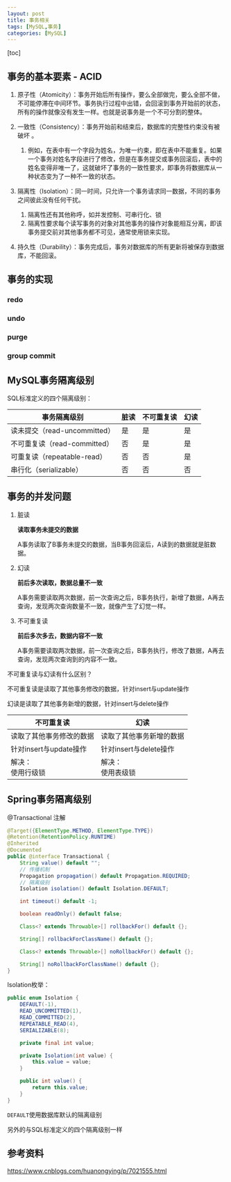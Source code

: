 ```yaml
---
layout: post
title: 事务相关
tags: [MySQL,事务]
categories: [MySQL]
---
```

[toc]
## 事务的基本要素 - ACID

1. 原子性（Atomicity）：事务开始后所有操作，要么全部做完，要么全部不做，不可能停滞在中间环节。事务执行过程中出错，会回滚到事务开始前的状态，所有的操作就像没有发生一样。也就是说事务是一个不可分割的整体。

2. 一致性（Consistency）：事务开始前和结束后，数据库的完整性约束没有被破坏 。
   1. 例如，在表中有一个字段为姓名，为唯一约束，即在表中不能重复。如果一个事务对姓名字段进行了修改，但是在事务提交或事务回滚后，表中的姓名变得非唯一了，这就破坏了事务的一致性要求，即事务将数据库从一种状态变为了一种不一致的状态。

3. 隔离性（Isolation）：同一时间，只允许一个事务请求同一数据，不同的事务之间彼此没有任何干扰。
   1. 隔离性还有其他称呼，如并发控制、可串行化、锁
   2. 隔离性要求每个读写事务的对象对其他事务的操作对象能相互分离，即该事务提交前对其他事务都不可见，通常使用锁来实现。

4. 持久性（Durability）：事务完成后，事务对数据库的所有更新将被保存到数据库，不能回滚。



## 事务的实现

### redo

### undo

### purge

### group commit



## MySQL事务隔离级别

SQL标准定义的四个隔离级别：

| 事务隔离级别                 | 脏读 | 不可重复读 | 幻读 |
| ---------------------------- | ---- | ---------- | ---- |
| 读未提交（read-uncommitted） | 是   | 是         | 是   |
| 不可重复读（read-committed） | 否   | 是         | 是   |
| 可重复读（repeatable-read）  | 否   | 否         | 是   |
| 串行化（serializable）       | 否   | 否         | 否   |



## 事务的并发问题

1. 脏读
   
   **读取事务未提交的数据**
   
   A事务读取了B事务未提交的数据，当B事务回滚后，A读到的数据就是脏数据。
   
2. 幻读

   **前后多次读取，数据总量不一致**

   A事务需要读取两次数据，前一次查询之后，B事务执行，新增了数据，A再去查询，发现两次查询数量不一致，就像产生了幻觉一样。

3. 不可重复读

   **前后多次多去，数据内容不一致**

   A事务需要读取两次数据，前一次查询之后，B事务执行，修改了数据，A再去查询，发现两次查询到的内容不一致。



不可重复读与幻读有什么区别？

不可重复读是读取了其他事务修改的数据，针对insert与update操作

幻读是读取了其他事务新增的数据，针对insert与delete操作



| 不可重复读               | 幻读                     |
| ------------------------ | ------------------------ |
| 读取了其他事务修改的数据 | 读取了其他事务新增的数据 |
| 针对insert与update操作   | 针对insert与delete操作   |
| 解决：<br />使用行级锁   | 解决：<br />使用表级锁   |



## Spring事务隔离级别

@Transactional 注解

```java
@Target({ElementType.METHOD, ElementType.TYPE})
@Retention(RetentionPolicy.RUNTIME)
@Inherited
@Documented
public @interface Transactional {
    String value() default "";
	// 传播机制
    Propagation propagation() default Propagation.REQUIRED;
	// 隔离级别
    Isolation isolation() default Isolation.DEFAULT;

    int timeout() default -1;

    boolean readOnly() default false;

    Class<? extends Throwable>[] rollbackFor() default {};

    String[] rollbackForClassName() default {};

    Class<? extends Throwable>[] noRollbackFor() default {};

    String[] noRollbackForClassName() default {};
}
```



Isolation枚举：

```java
public enum Isolation {
    DEFAULT(-1),
    READ_UNCOMMITTED(1),
    READ_COMMITTED(2),
    REPEATABLE_READ(4),
    SERIALIZABLE(8);

    private final int value;

    private Isolation(int value) {
        this.value = value;
    }

    public int value() {
        return this.value;
    }
}

```

`DEFAULT`使用数据库默认的隔离级别

另外的与SQL标准定义的四个隔离级别一样













## 参考资料
https://www.cnblogs.com/huanongying/p/7021555.html